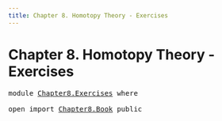 ```yaml
---
title: Chapter 8. Homotopy Theory - Exercises
---
```


# Chapter 8. Homotopy Theory - Exercises

<pre class="Agda"><a id="106" class="Keyword">module</a> <a id="113" href="Chapter8.Exercises.html" class="Module">Chapter8.Exercises</a> <a id="132" class="Keyword">where</a>

<a id="139" class="Keyword">open</a> <a id="144" class="Keyword">import</a> <a id="151" href="Chapter8.Book.html" class="Module">Chapter8.Book</a> <a id="165" class="Keyword">public</a>
</pre>
